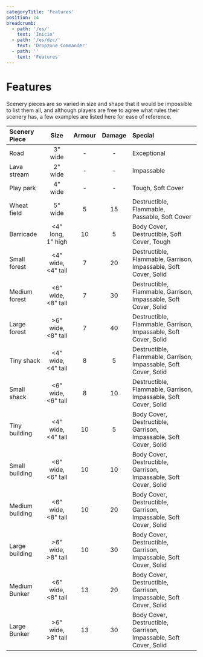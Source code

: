 ```yaml
---
categoryTitle: 'Features'
position: 14
breadcrumb:
  - path: '/es/'
    text: 'Inicio'
  - path: '/es/dzc/'
    text: 'Dropzone Commander'
  - path: ''
    text: 'Features'
---
```


# Features

Scenery pieces are so varied in size and shape that it would be impossible to list them all, and although players are free to agree what rules their scenery has, a few examples are listed here for ease of reference.

|Scenery Piece|Size|Armour|Damage|Special|
| :- | :-: | :-: | :-: | :- |
|Road|3" wide|-|-|Exceptional|
|Lava stream|2" wide|-|-|Impassable|
|Play park|4" wide|-|-|Tough, Soft Cover|
|Wheat field|5" wide|5|15|Destructible, Flammable, Passable, Soft Cover |
|Barricade|<4" long, 1" high|10|5|Body Cover, Destructible, Soft Cover, Tough |
|Small forest|<4" wide, <4" tall|7|20|Destructible, Flammable, Garrison, Impassable, Soft Cover, Solid|
|Medium forest|<6" wide, <8" tall|7|30|Destructible, Flammable, Garrison, Impassable, Soft Cover, Solid|
|Large forest|>6" wide, <8" tall|7|40|Destructible, Flammable, Garrison, Impassable, Soft Cover, Solid|
|Tiny shack|<4" wide, <4" tall|8|5|Destructible, Flammable, Garrison, Impassable, Soft Cover, Solid|
|Small shack|<6" wide, <6" tall|8|10|Destructible, Flammable, Garrison, Impassable, Soft Cover, Solid|
|Tiny building|<4" wide, <4" tall|10|5|Body Cover, Destructible, Garrison, Impassable, Soft Cover, Solid|
|Small building|<6" wide, <6" tall|10|10|Body Cover, Destructible, Garrison, Impassable, Soft Cover, Solid|
|Medium building|<6" wide, <8" tall|10|20|Body Cover, Destructible, Garrison, Impassable, Soft Cover, Solid|
|Large building|>6" wide, >8" tall|10|30|Body Cover, Destructible, Garrison, Impassable, Soft Cover, Solid|
|Medium Bunker|<6" wide, <8" tall|13|20|Body Cover, Destructible, Garrison, Impassable, Soft Cover, Solid|
|Large Bunker|>6" wide, >8" tall|13|30|Body Cover, Destructible, Garrison, Impassable, Soft Cover, Solid|
